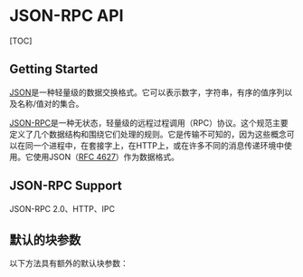 # JSON-RPC API

[TOC]

## Getting Started

[JSON](http://json.org/)是一种轻量级的数据交换格式。它可以表示数字，字符串，有序的值序列以及名称/值对的集合。

[JSON-RPC](http://www.jsonrpc.org/specification)是一种无状态，轻量级的远程过程调用（RPC）协议。这个规范主要定义了几个数据结构和围绕它们处理的规则。它是传输不可知的，因为这些概念可以在同一个进程中，在套接字上，在HTTP上，或在许多不同的消息传递环境中使用。它使用JSON（[RFC 4627](http://www.ietf.org/rfc/rfc4627.txt)）作为数据格式。

## JSON-RPC Support

JSON-RPC 2.0、HTTP、IPC

## 默认的块参数
以下方法具有额外的默认块参数：

